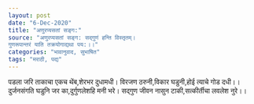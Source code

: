 ```yaml
---
layout: post
date: "6-Dec-2020"
title: "अणुरप्यसतां सङ्ग:"
source: "अणुरप्यसतां सङ्ग: सद्गुणं हन्ति विस्तृतम्।
गुणरूपान्तरं याति तक्रयोगाद्यथा पय:।।"
categories: "भावानुवाद, सुभाषित"
tags: "मराठी, पद्य"
---
```


पडला जरि ताकाचा एकच थेंब,शेरभर दुधामधी।
विरजण ठरुनी,विकार घडुनी,होई त्याचे गोड दधी।।
दुर्जनसंगति घडुनि जर का,दुर्गुणलेशहि मनी भरे।
सद्गुण जीवन नासुन टाकी,सत्कीर्तीचा लवलेश नुरे।।
